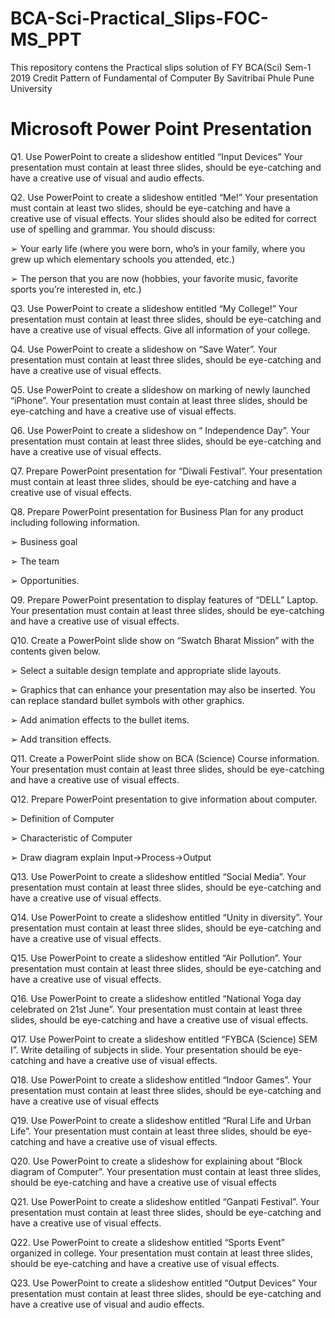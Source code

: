 # BCA-Sci-Practical_Slips-FOC-MS_PPT

This repository contens the Practical slips solution of FY BCA(Sci) Sem-1 2019 Credit Pattern of Fundamental of Computer By Savitribai Phule Pune University

# Microsoft Power Point Presentation

Q1. Use PowerPoint to create a slideshow entitled “Input Devices” Your presentation must contain at least three slides, should be eye-catching and have a creative use of visual and audio effects.

Q2. Use PowerPoint to create a slideshow entitled “Me!” Your presentation must contain at least two slides, should be eye-catching and have a creative use of visual effects. Your slides should also be edited for correct use of spelling and grammar.
You should discuss:

➢ Your early life (where you were born, who’s in your family, where you grew up which elementary schools you attended, etc.)

➢ The person that you are now (hobbies, your favorite music, favorite sports you’re interested in, etc.)

Q3. Use PowerPoint to create a slideshow entitled “My College!” Your presentation must contain at least three slides, should be eye-catching and have a creative use of visual effects. Give all information of your college.

Q4. Use PowerPoint to create a slideshow on “Save Water”. Your presentation must contain at least three slides, should be eye-catching and have a creative use of visual effects.

Q5. Use PowerPoint to create a slideshow on marking of newly launched “iPhone”. Your presentation must contain at least three slides, should be eye-catching and have a creative use of visual effects.

Q6. Use PowerPoint to create a slideshow on “ Independence Day”. Your presentation must contain at least three slides, should be eye-catching and have a creative use of visual effects.

Q7. Prepare PowerPoint presentation for “Diwali Festival”. Your presentation must contain at least three slides, should be eye-catching and have a creative use of visual effects.

Q8. Prepare PowerPoint presentation for Business Plan for any product including following information. 

➢ Business goal 

➢ The team 

➢ Opportunities.

Q9. Prepare PowerPoint presentation to display features of “DELL” Laptop. Your presentation must contain at least three slides, should be eye-catching and have a creative use of visual effects.

Q10. Create a PowerPoint slide show on “Swatch Bharat Mission” with the contents given below. 

➢ Select a suitable design template and appropriate slide layouts. 

➢ Graphics that can enhance your presentation may also be inserted. You can replace standard bullet symbols with other graphics. 

➢ Add animation effects to the bullet items. 

➢ Add transition effects.

Q11. Create a PowerPoint slide show on BCA (Science) Course information. Your presentation must contain at least three slides, should be eye-catching and have a creative use of visual effects.

Q12. Prepare PowerPoint presentation to give information about computer.

➢ Definition of Computer 

➢ Characteristic of Computer 

➢ Draw diagram explain Input->Process->Output

Q13. Use PowerPoint to create a slideshow entitled “Social Media”. Your presentation must contain at least three slides, should be eye-catching and have a creative use of visual effects.

Q14. Use PowerPoint to create a slideshow entitled “Unity in diversity”. Your presentation must contain at least three slides, should be eye-catching and have a creative use of visual effects. 

Q15. Use PowerPoint to create a slideshow entitled “Air Pollution”. Your presentation must contain at least three slides, should be eye-catching and have a creative use of visual effects.

Q16. Use PowerPoint to create a slideshow entitled “National Yoga day celebrated on 21st June”. Your presentation must contain at least three slides, should be eye-catching and have a creative use of visual effects.

Q17. Use PowerPoint to create a slideshow entitled “FYBCA (Science) SEM I”. Write detailing of subjects in slide. Your presentation should be eye-catching and have a creative use of visual effects.

Q18. Use PowerPoint to create a slideshow entitled “Indoor Games”. Your presentation must contain at least three slides, should be eye-catching and have a creative use of visual effects

Q19. Use PowerPoint to create a slideshow entitled “Rural Life and Urban Life”. Your presentation must contain at least three slides, should be eye-catching and have a creative use of visual effects.

Q20. Use PowerPoint to create a slideshow for explaining about “Block diagram of Computer”. Your presentation must contain at least three slides, should be eye-catching and have a creative use of visual effects

Q21. Use PowerPoint to create a slideshow entitled “Ganpati Festival”. Your presentation must contain at least three slides, should be eye-catching and have a creative use of visual effects.

Q22. Use PowerPoint to create a slideshow entitled “Sports Event” organized in college. Your presentation must contain at least three slides, should be eye-catching and have a creative use of visual effects.

Q23. Use PowerPoint to create a slideshow entitled “Output Devices” Your presentation must contain at least three slides, should be eye-catching and have a creative use of visual and audio effects.
